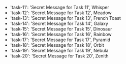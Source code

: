 - 'task-11': 'Secret Message for Task 11', Whisper
- 'task-12': 'Secret Message for Task 12', Meadow
- 'task-13': 'Secret Message for Task 13', French Toast
- 'task-14': 'Secret Message for Task 14', Galaxy
- 'task-15': 'Secret Message for Task 15', Dinosaur
- 'task-16': 'Secret Message for Task 16', Rainbow
- 'task-17': 'Secret Message for Task 17', Pyramid
- 'task-18': 'Secret Message for Task 18', Orbit
- 'task-19': 'Secret Message for Task 19', Nebula
- 'task-20': 'Secret Message for Task 20', Zenith
